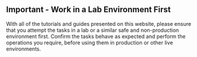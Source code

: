 ## Important - Work in a Lab Environment First

With all of the tutorials and guides presented on this website, please ensure that you attempt the tasks in a lab or a similar safe and non-production environment first. Confirm the tasks behave as expected and perform the operations you require, before using them in production or other live environments.
